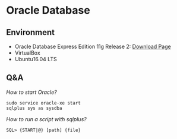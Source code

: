 # Oracle Database


## Environment
- Oracle Database Express Edition 11g Release 2: [Download Page](http://www.oracle.com/technetwork/database/database-technologies/express-edition/downloads/index.html)
- VirtualBox
- Ubuntu16.04 LTS

## Q&A
_How to start Oracle?_

    sudo service oracle-xe start
    sqlplus sys as sysdba

_How to run a script with sqlplus?_

    SQL> {START|@} [path] {file}
